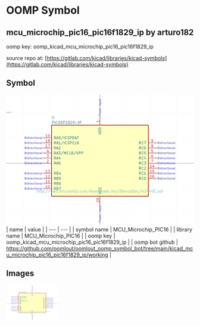 # OOMP Symbol  
## mcu_microchip_pic16_pic16f1829_ip  by arturo182  
  
oomp key: oomp_kicad_mcu_microchip_pic16_pic16f1829_ip  
  
source repo at: [https://gitlab.com/kicad/libraries/kicad-symbols](https://gitlab.com/kicad/libraries/kicad-symbols)  
## Symbol  
  
[![working.png](working_600.png)](working.png)  
| name | value | 
| --- | --- | 
| symbol name | MCU_Microchip_PIC16 | 
| library name | MCU_Microchip_PIC16 | 
| oomp key | oomp_kicad_mcu_microchip_pic16_pic16f1829_ip | 
| oomp bot github | https://github.com/oomlout/oomlout_oomp_symbol_bot/tree/main/kicad_mcu_microchip_pic16_pic16f1829_ip/working | 
## Images  
  
[![working.png](working_140.png)](working.png)  
